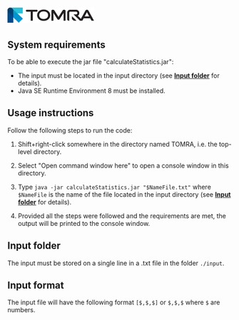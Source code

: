 ![TOMRA logo](https://github.com/Engineer2B/TOMRA/blob/master/logo-tomra.png "TOMRA")
=====
## System requirements
To be able to execute the jar file "calculateStatistics.jar":
  * The input must be located in the input directory (see **[Input folder](#input-folder)** for details).
  * Java SE Runtime Environment 8 must be installed.

## Usage instructions
Follow the following steps to run the code:

1. Shift+right-click somewhere in the directory named TOMRA, i.e. the top-level directory.  

2. Select "Open command window here" to open a console window in this directory.  

3. Type `java -jar calculateStatistics.jar "$NameFile.txt"` where
`$NameFile` is the name of the file located in the input directory
(see **[Input folder](#input-folder)** for details).  

4. Provided all the steps were followed and the requirements are met, the output will be printed to the console window.

## <a name="input-folder"></a>Input folder
The input must be stored on a single line in a .txt file in the folder `./input`.

## Input format
The input file will have the following format `[$,$,$]` or `$,$,$` where `$` are numbers.